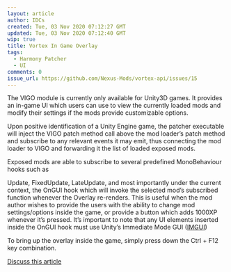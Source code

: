 ```yaml
---
layout: article
author: IDCs
created: Tue, 03 Nov 2020 07:12:27 GMT
updated: Tue, 03 Nov 2020 07:12:40 GMT
wip: true
title: Vortex In Game Overlay
tags:
  - Harmony Patcher
  - UI
comments: 0
issue_url: https://github.com/Nexus-Mods/vortex-api/issues/15
---
```

The VIGO module is currently only available for Unity3D games. It provides an in-game UI which users can use to view the currently loaded mods and modify their settings if the mods provide customizable options.

Upon positive identification of a Unity Engine game, the patcher executable will inject the VIGO patch method call above the mod loader’s patch method and subscribe to any relevant events it may emit, thus connecting the mod loader to VIGO and forwarding it the list of loaded exposed mods.

Exposed mods are able to subscribe to several predefined MonoBehaviour hooks such as

Update, FixedUpdate, LateUpdate, and most importantly under the current context, the OnGUI hook which will invoke the selected mod’s subscribed function whenever the Overlay re-renders. This is useful when the mod author wishes to provide the users with the ability to change mod settings/options inside the game, or provide a button which adds 1000XP whenever it’s pressed. It’s important to note that any UI elements inserted inside the OnGUI hook must use Unity’s Immediate Mode GUI ([IMGUI](https://docs.unity3d.com/Manual/GUIScriptingGuide.html))

To bring up the overlay inside the game, simply press down the Ctrl + F12 key combination.

[Discuss this article](https://github.com/Nexus-Mods/vortex-api/issues/15)